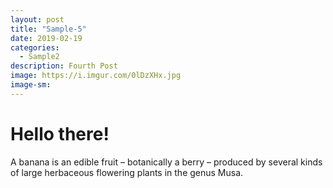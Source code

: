 ```yaml
---
layout: post
title: "Sample-5"
date: 2019-02-19
categories:
  - Sample2
description: Fourth Post
image: https://i.imgur.com/0lDzXHx.jpg
image-sm:
---
```


# Hello there!
A banana is an edible fruit – botanically a berry – produced by several kinds
of large herbaceous flowering plants in the genus Musa.
